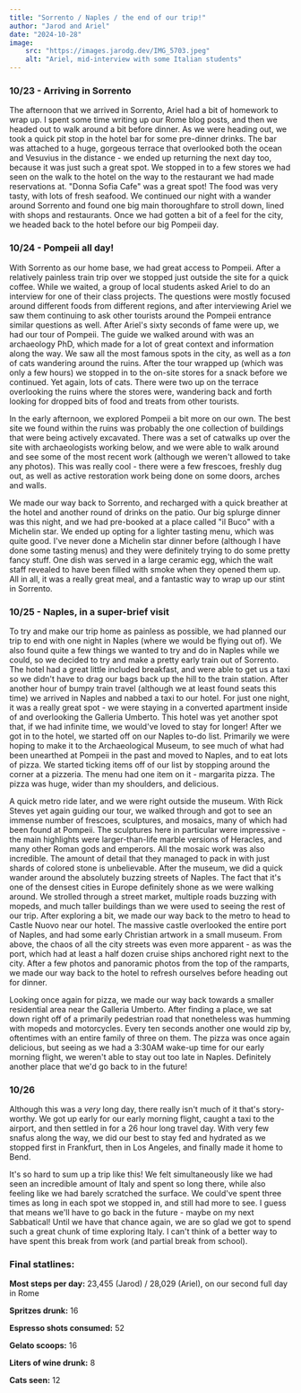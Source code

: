 ```yaml
---
title: "Sorrento / Naples / the end of our trip!"
author: "Jarod and Ariel"
date: "2024-10-28"
image:
    src: "https://images.jarodg.dev/IMG_5703.jpeg"
    alt: "Ariel, mid-interview with some Italian students"
---
```


### 10/23 - Arriving in Sorrento

The afternoon that we arrived in Sorrento, Ariel had a bit of homework to wrap up. I spent some time writing up our Rome blog posts, and then we headed out to walk around a bit before dinner. As we were heading out, we took a quick pit stop in the hotel bar for some pre-dinner drinks. The bar was attached to a huge, gorgeous terrace that overlooked both the ocean and Vesuvius in the distance - we ended up returning the next day too, because it was just such a great spot. We stopped in to a few stores we had seen on the walk to the hotel on the way to the restaurant we had made reservations at. "Donna Sofia Cafe" was a great spot! The food was very tasty, with lots of fresh seafood. We continued our night with a wander around Sorrento and found one big main thoroughfare to stroll down, lined with shops and restaurants. Once we had gotten a bit of a feel for the city, we headed back to the hotel before our big Pompeii day.

### 10/24 - Pompeii all day!

With Sorrento as our home base, we had great access to Pompeii. After a relatively painless train trip over we stopped just outside the site for a quick coffee. While we waited, a group of local students asked Ariel to do an interview for one of their class projects. The questions were mostly focused around different foods from different regions, and after interviewing Ariel we saw them continuing to ask other tourists around the Pompeii entrance similar questions as well. After Ariel's sixty seconds of fame were up, we had our tour of Pompeii. The guide we walked around with was an archaeology PhD, which made for a lot of great context and information along the way. We saw all the most famous spots in the city, as well as a _ton_ of cats wandering around the ruins. After the tour wrapped up (which was only a few hours) we stopped in to the on-site stores for a snack before we continued. Yet again, lots of cats. There were two up on the terrace overlooking the ruins where the stores were, wandering back and forth looking for dropped bits of food and treats from other tourists.

In the early afternoon, we explored Pompeii a bit more on our own. The best site we found within the ruins was probably the one collection of buildings that were being actively excavated. There was a set of catwalks up over the site with archaeologists working below, and we were able to walk around and see some of the most recent work (although we weren't allowed to take any photos). This was really cool - there were a few frescoes, freshly dug out, as well as active restoration work being done on some doors, arches and walls.

We made our way back to Sorrento, and recharged with a quick breather at the hotel and another round of drinks on the patio. Our big splurge dinner was this night, and we had pre-booked at a place called "il Buco" with a Michelin star. We ended up opting for a lighter tasting menu, which was quite good. I've never done a Michelin star dinner before (although I have done some tasting menus) and they were definitely trying to do some pretty fancy stuff. One dish was served in a large ceramic egg, which the wait staff revealed to have been filled with smoke when they opened them up. All in all, it was a really great meal, and a fantastic way to wrap up our stint in Sorrento.

### 10/25 - Naples, in a super-brief visit

To try and make our trip home as painless as possible, we had planned our trip to end with one night in Naples (where we would be flying out of). We also found quite a few things we wanted to try and do in Naples while we could, so we decided to try and make a pretty early train out of Sorrento. The hotel had a great little included breakfast, and were able to get us a taxi so we didn't have to drag our bags back up the hill to the train station. After another hour of bumpy train travel (although we at least found seats this time) we arrived in Naples and nabbed a taxi to our hotel. For just one night, it was a really great spot - we were staying in a converted apartment inside of and overlooking the Galleria Umberto. This hotel was yet another spot that, if we had infinite time, we would've loved to stay for longer! After we got in to the hotel, we started off on our Naples to-do list. Primarily we were hoping to make it to the Archaeological Museum, to see much of what had been unearthed at Pompeii in the past and moved to Naples, and to eat lots of pizza. We started ticking items off of our list by stopping around the corner at a pizzeria. The menu had one item on it - margarita pizza. The pizza was huge, wider than my shoulders, and delicious.

A quick metro ride later, and we were right outside the museum. With Rick Steves yet again guiding our tour, we walked through and got to see an immense number of frescoes, sculptures, and mosaics, many of which had been found at Pompeii. The sculptures here in particular were impressive - the main highlights were larger-than-life marble versions of Heracles, and many other Roman gods and emperors. All the mosaic work was also incredible. The amount of detail that they managed to pack in with just shards of colored stone is unbelievable. After the museum, we did a quick wander around the absolutely buzzing streets of Naples. The fact that it's one of the densest cities in Europe definitely shone as we were walking around. We strolled through a street market, multiple roads buzzing with mopeds, and much taller buildings than we were used to seeing the rest of our trip. After exploring a bit, we made our way back to the metro to head to Castle Nuovo near our hotel. The massive castle overlooked the entire port of Naples, and had some early Christian artwork in a small museum. From above, the chaos of all the city streets was even more apparent - as was the port, which had at least a half dozen cruise ships anchored right next to the city. After a few photos and panoramic photos from the top of the ramparts, we made our way back to the hotel to refresh ourselves before heading out for dinner.

Looking once again for pizza, we made our way back towards a smaller residential area near the Galleria Umberto. After finding a place, we sat down right off of a primarily pedestrian road that nonetheless was humming with mopeds and motorcycles. Every ten seconds another one would zip by, oftentimes with an entire family of three on them. The pizza was once again delicious, but seeing as we had a 3:30AM wake-up time for our early morning flight, we weren't able to stay out too late in Naples. Definitely another place that we'd go back to in the future!

### 10/26

Although this was a _very_ long day, there really isn't much of it that's story-worthy. We got up early for our early morning flight, caught a taxi to the airport, and then settled in for a 26 hour long travel day. With very few snafus along the way, we did our best to stay fed and hydrated as we stopped first in Frankfurt, then in Los Angeles, and finally made it home to Bend.

It's so hard to sum up a trip like this! We felt simultaneously like we had seen an incredible amount of Italy and spent so long there, while also feeling like we had barely scratched the surface. We could've spent three times as long in each spot we stopped in, and still had more to see. I guess that means we'll have to go back in the future - maybe on my next Sabbatical! Until we have that chance again, we are so glad we got to spend such a great chunk of time exploring Italy. I can't think of a better way to have spent this break from work (and partial break from school).

### Final statlines:

**Most steps per day:** 23,455 (Jarod) / 28,029 (Ariel), on our second full day in Rome

**Spritzes drunk:** 16

**Espresso shots consumed:** 52

**Gelato scoops:** 16

**Liters of wine drunk:** 8

**Cats seen:** 12
